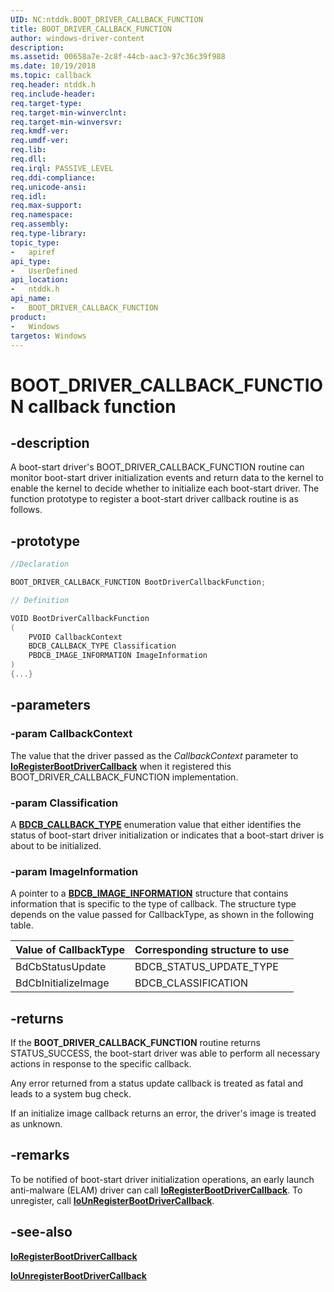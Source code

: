 ```yaml
---
UID: NC:ntddk.BOOT_DRIVER_CALLBACK_FUNCTION
title: BOOT_DRIVER_CALLBACK_FUNCTION
author: windows-driver-content
description: 
ms.assetid: 00658a7e-2c8f-44cb-aac3-97c36c39f988
ms.date: 10/19/2018
ms.topic: callback
req.header: ntddk.h
req.include-header:
req.target-type:
req.target-min-winverclnt:
req.target-min-winversvr:
req.kmdf-ver:
req.umdf-ver:
req.lib:
req.dll:
req.irql: PASSIVE_LEVEL
req.ddi-compliance:
req.unicode-ansi:
req.idl:
req.max-support:
req.namespace:
req.assembly:
req.type-library: 
topic_type: 
-	apiref
api_type: 
-	UserDefined
api_location: 
-	ntddk.h
api_name: 
-	BOOT_DRIVER_CALLBACK_FUNCTION
product:
-	Windows
targetos: Windows
---
```


# BOOT_DRIVER_CALLBACK_FUNCTION callback function

## -description

A boot-start driver's BOOT_DRIVER_CALLBACK_FUNCTION routine can monitor boot-start driver initialization events and return data to the kernel to enable the kernel to decide whether to initialize each boot-start driver. The function prototype to register a boot-start driver callback routine is as follows.

## -prototype

```cpp
//Declaration

BOOT_DRIVER_CALLBACK_FUNCTION BootDriverCallbackFunction; 

// Definition

VOID BootDriverCallbackFunction 
(
	PVOID CallbackContext
	BDCB_CALLBACK_TYPE Classification
	PBDCB_IMAGE_INFORMATION ImageInformation
)
{...}

```

## -parameters

### -param CallbackContext
The value that the driver passed as the _CallbackContext_ parameter to [**IoRegisterBootDriverCallback**](nf-ntddk-ioregisterbootdrivercallback.md) when it registered this BOOT_DRIVER_CALLBACK_FUNCTION implementation.

### -param Classification
A [**BDCB_CALLBACK_TYPE**](ne-ntddk-_bdcb_callback_type.md) enumeration value that either identifies the status of boot-start driver initialization or indicates that a boot-start driver is about to be initialized.

### -param ImageInformation
A pointer to a [**BDCB_IMAGE_INFORMATION**](ns-ntddk-_bdcb_image_information.md) structure that contains information that is specific to the type of callback. The structure type depends on the value passed for CallbackType, as shown in the following table.

| Value of CallbackType | Corresponding structure to use |
| --------------------- | ------------------------------ |
| BdCbStatusUpdate      | BDCB_STATUS_UPDATE_TYPE        |
| BdCbInitializeImage   | BDCB_CLASSIFICATION            |
 



## -returns

If the **BOOT_DRIVER_CALLBACK_FUNCTION** routine returns STATUS_SUCCESS, the boot-start driver was able to perform all necessary actions in response to the specific callback.

Any error returned from a status update callback is treated as fatal and leads to a system bug check.

If an initialize image callback returns an error, the driver's image is treated as unknown.


## -remarks

To be notified of boot-start driver initialization operations, an early launch anti-malware (ELAM) driver can call [**IoRegisterBootDriverCallback**](nf-ntddk-ioregisterbootdrivercallback.md). To unregister, call [**IoUnRegisterBootDriverCallback**](nf-ntddk-iounregisterbootdrivercallback.md).


## -see-also
[**IoRegisterBootDriverCallback**](nf-ntddk-ioregisterbootdrivercallback.md)

[**IoUnregisterBootDriverCallback**](nf-ntddk-iounregisterbootdrivercallback.md)
